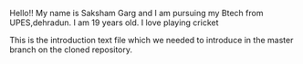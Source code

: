 Hello!!
My name is Saksham Garg and I am pursuing my Btech from UPES,dehradun.
I am 19 years old.
I love playing cricket


This is the introduction text file which we needed to introduce in the master branch on the cloned repository.
